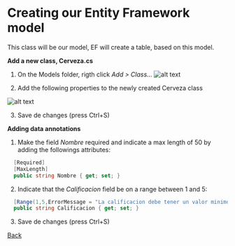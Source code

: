 # Creating our Entity Framework model

This class will be our model, EF will create a table, based on this model.

**Add a new class, Cerveza.cs**

1. On the Models folder, rigth click *Add > Class...*
![alt text][add]

[add]:https://github.com/yeseniamolinab/mvc5-introduction/blob/master/add-class.png

2. Add the following properties to the newly created Cerveza class

![alt text][logo]

[logo]:https://github.com/yeseniamolinab/mvc5-introduction/blob/master/cerveza-class.png

3. Save de changes (press Ctrl+S)


**Adding data annotations**

1. Make the field *Nombre* required and indicate a max length of 50 by adding the followings attributes:
```csharp
  [Required]
  [MaxLength]
  public string Nombre { get; set; }

```
2. Indicate that the *Calificacion* field be on a range between 1 and 5:
```csharp
  [Range(1,5,ErrorMessage = "La calificacion debe tener un valor minimo de 1 y un maximo de 5")]
  public string Calificacion { get; set; }

```
3. Save de changes (press Ctrl+S)

[Back](https://github.com/yeseniamolinab/mvc5-introduction/blob/master/README.md)
